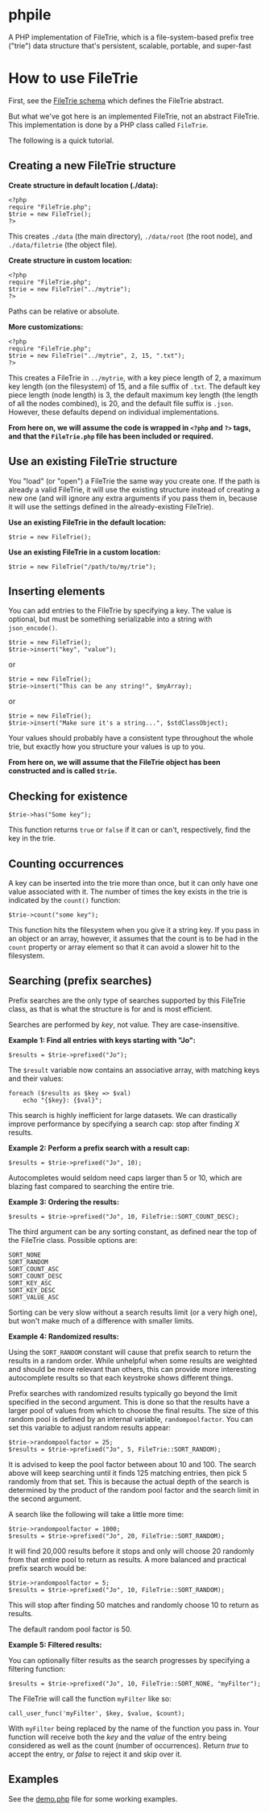phpile
======

A PHP implementation of FileTrie, which is a file-system-based prefix tree ("trie") data structure that's persistent, scalable, portable, and super-fast


How to use FileTrie
======

First, see the [FileTrie schema](https://github.com/mholt/phpile/blob/master/schema.md) which defines the FileTrie abstract.

But what we've got here is an implemented FileTrie, not an abstract FileTrie. This implementation is done by a PHP class called `FileTrie`.

The following is a quick tutorial.


Creating a new FileTrie structure
------

**Create structure in default location (./data):**

	<?php
	require "FileTrie.php";
	$trie = new FileTrie();
	?>

This creates `./data` (the main directory), `./data/root` (the root node), and `./data/filetrie` (the object file).

**Create structure in custom location:**

	<?php
	require "FileTrie.php";
	$trie = new FileTrie("../mytrie");
	?>

Paths can be relative or absolute.


**More customizations:**

	<?php
	require "FileTrie.php";
	$trie = new FileTrie("../mytrie", 2, 15, ".txt");
	?>

This creates a FileTrie in `../mytrie`, with a key piece length of 2, a maximum key length (on the filesystem) of 15, and a file suffix of `.txt`. The default key piece length (node length) is 3, the default maximum key length (the length of all the nodes combined), is 20, and the default file suffix is `.json`. However, these defaults depend on individual implementations.

**From here on, we will assume the code is wrapped in `<?php` and `?>` tags, and that the `FileTrie.php` file has been included or required.**

Use an existing FileTrie structure
------

You "load" (or "open") a FileTrie the same way you create one. If the path is already a valid FileTrie, it will use the existing structure instead of creating a new one (and will ignore any extra arguments if you pass them in, because it will use the settings defined in the already-existing FileTrie).

**Use an existing FileTrie in the default location:**

	$trie = new FileTrie();


**Use an existing FileTrie in a custom location:**

	$trie = new FileTrie("/path/to/my/trie");


Inserting elements
------

You can add entries to the FileTrie by specifying a key. The value is optional, but must be something serializable into a string with `json_encode()`.

	$trie = new FileTrie();
	$trie->insert("key", "value");

or

	$trie = new FileTrie();
	$trie->insert("This can be any string!", $myArray);

or

	$trie = new FileTrie();
	$trie->insert("Make sure it's a string...", $stdClassObject);

Your values should probably have a consistent type throughout the whole trie, but exactly how you structure your values is up to you.

**From here on, we will assume that the FileTrie object has been constructed and is called `$trie`.**

Checking for existence
------

	$trie->has("Some key");

This function returns `true` or `false` if it can or can't, respectively, find the key in the trie.

Counting occurrences
------

A key can be inserted into the trie more than once, but it can only have one value associated with it. The number of times the key exists in the trie is indicated by the `count()` function:

	$trie->count("some key");

This function hits the filesystem when you give it a string key. If you pass in an object or an array, however, it assumes that the count is to be had in the `count` property or array element so that it can avoid a slower hit to the filesystem.


Searching (prefix searches)
------

Prefix searches are the only type of searches supported by this FileTrie class, as that is what the structure is for and is most efficient.

Searches are performed by *key*, not value. They are case-insensitive.

**Example 1: Find all entries with keys starting with "Jo":**

	$results = $trie->prefixed("Jo");

The `$result` variable now contains an associative array, with matching keys and their values:

	foreach ($results as $key => $val)
		echo "{$key}: {$val}";

This search is highly inefficient for large datasets. We can drastically improve performance by specifying a search cap: stop after finding *X* results.

**Example 2: Perform a prefix search with a result cap:**

	$results = $trie->prefixed("Jo", 10);

Autocompletes would seldom need caps larger than 5 or 10, which are blazing fast compared to searching the entire trie.

**Example 3: Ordering the results:**

	$results = $trie->prefixed("Jo", 10, FileTrie::SORT_COUNT_DESC);

The third argument can be any sorting constant, as defined near the top of the FileTrie class. Possible options are:

	SORT_NONE
	SORT_RANDOM
	SORT_COUNT_ASC
	SORT_COUNT_DESC
	SORT_KEY_ASC
	SORT_KEY_DESC
	SORT_VALUE_ASC

Sorting can be very slow without a search results limit (or a very high one), but won't make much of a difference with smaller limits.

**Example 4: Randomized results:**

Using the `SORT_RANDOM` constant will cause that prefix search to return the results in a random order. While unhelpful when some results are weighted and should be more relevant than others, this can provide more interesting autocomplete results so that each keystroke shows different things.

Prefix searches with randomized results typically go beyond the limit specified in the second argument. This is done so that the results have a larger pool of values from which to choose the final results. The size of this random pool is defined by an internal variable, `randompoolfactor`. You can set this variable to adjust random results appear:

	$trie->randompoolfactor = 25;
	$results = $trie->prefixed("Jo", 5, FileTrie::SORT_RANDOM);

It is advised to keep the pool factor between about 10 and 100. The search above will keep searching until it finds 125 matching entries, then pick 5 randomly from that set. This is because the actual depth of the search is determined by the product of the random pool factor and the search limit in the second argument.

A search like the following will take a little more time:

	$trie->randompoolfactor = 1000;
	$results = $trie->prefixed("Jo", 20, FileTrie::SORT_RANDOM);

It will find 20,000 results before it stops and only will choose 20 randomly from that entire pool to return as results. A more balanced and practical prefix search would be:

	$trie->randompoolfactor = 5;
	$results = $trie->prefixed("Jo", 10, FileTrie::SORT_RANDOM);

This will stop after finding 50 matches and randomly choose 10 to return as results.

The default random pool factor is 50.

**Example 5: Filtered results:**

You can optionally filter results as the search progresses by specifying a filtering function:

	$results = $trie->prefixed("Jo", 10, FileTrie::SORT_NONE, "myFilter");

The FileTrie will call the function `myFilter` like so:

	call_user_func('myFilter', $key, $value, $count);

With `myFilter` being replaced by the name of the function you pass in. Your function will receive both the *key* and the *value* of the entry being considered as well as the count (number of occurrences). Return *true* to accept the entry, or *false* to reject it and skip over it.


Examples
------

See the [demo.php](https://github.com/mholt/phpile/blob/master/demo.php) file for some working examples.